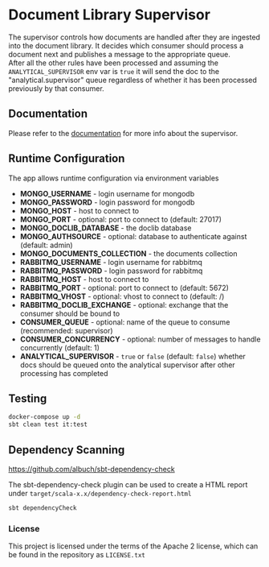 # Document Library Supervisor

The supervisor controls how documents are handled after they are ingested into the document library. 
It decides which consumer should process a document next and publishes a message to the appropriate queue.  
After all the other rules have been processed and assuming the `ANALYTICAL_SUPERVISOR` env var is `true` it will send the doc to the "analytical.supervisor" queue regardless of whether it has been processed previously by that consumer.

## Documentation

Please refer to the [documentation](docs/index.md) for more info about the supervisor.
 
## Runtime Configuration

The app allows runtime configuration via environment variables

* **MONGO_USERNAME** - login username for mongodb
* **MONGO_PASSWORD** - login password for mongodb
* **MONGO_HOST** - host to connect to
* **MONGO_PORT** - optional: port to connect to (default: 27017) 
* **MONGO_DOCLIB_DATABASE** - the doclib database
* **MONGO_AUTHSOURCE** - optional: database to authenticate against (default: admin)
* **MONGO_DOCUMENTS_COLLECTION** - the documents collection
* **RABBITMQ_USERNAME** - login username for rabbitmq
* **RABBITMQ_PASSWORD** - login password for rabbitmq
* **RABBITMQ_HOST** - host to connect to
* **RABBITMQ_PORT** - optional: port to connect to (default: 5672)
* **RABBITMQ_VHOST** - optional: vhost to connect to (default: /)
* **RABBITMQ_DOCLIB_EXCHANGE** - optional: exchange that the consumer should be bound to
* **CONSUMER_QUEUE** - optional: name of the queue to consume (recommended: supervisor)
* **CONSUMER_CONCURRENCY** - optional: number of messages to handle concurrently (default: 1)
* **ANALYTICAL_SUPERVISOR** - `true` or `false` (default: `false`) whether docs should be queued onto the analytical supervisor after other processing has completed

## Testing
```bash
docker-compose up -d
sbt clean test it:test
```

## Dependency Scanning

https://github.com/albuch/sbt-dependency-check

The sbt-dependency-check plugin can be used to create a HTML report under `target/scala-x.x/dependency-check-report.html`

```bash
sbt dependencyCheck
```

### License
This project is licensed under the terms of the Apache 2 license, which can be found in the repository as `LICENSE.txt`
